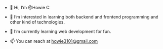 - 👋 Hi, I’m @Howie C
- 👀 I’m interested in learning both backend and frontend programming and other kind of technologies.
- 🌱 I’m currently learning web development for fun. 

- 📫 You can reach at howie3101@gmail.com

<!---
JoyfulReindeer/JoyfulReindeer is a ✨ special ✨ repository because its `README.md` (this file) appears on your GitHub profile.
You can click the Preview link to take a look at your changes.
--->
